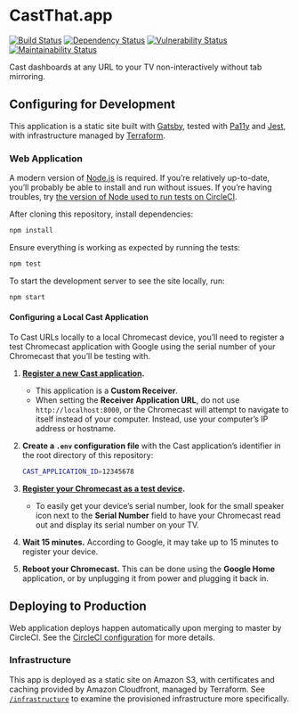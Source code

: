 # CastThat.app

[![Build Status](https://img.shields.io/circleci/project/github/adunkman/castthat.app/master.svg)](https://circleci.com/gh/adunkman/workflows/castthat.app)
[![Dependency Status](https://img.shields.io/librariesio/github/adunkman/castthat.app.svg)](https://libraries.io/github/adunkman/castthat.app)
[![Vulnerability Status](https://img.shields.io/snyk/vulnerabilities/github/adunkman/castthat.app.svg)](https://snyk.io/test/github/adunkman/castthat.app)
[![Maintainability Status](https://img.shields.io/codeclimate/maintainability/adunkman/castthat.app.svg)](https://codeclimate.com/github/adunkman/castthat.app)

Cast dashboards at any URL to your TV non-interactively without tab mirroring.

## Configuring for Development

This application is a static site built with [Gatsby](https://www.gatsbyjs.org/), tested with [Pa11y](http://pa11y.org/) and [Jest](https://jestjs.io/), with infrastructure managed by [Terraform](https://www.terraform.io/).

### Web Application

A modern version of [Node.js](https://nodejs.org) is required. If you’re relatively up-to-date, you’ll probably be able to install and run without issues. If you’re having troubles, try [the version of Node used to run tests on CircleCI](/.circleci/config.yml).

After cloning this repository, install dependencies:

```sh
npm install
```

Ensure everything is working as expected by running the tests:

```sh
npm test
```

To start the development server to see the site locally, run:

```sh
npm start
```

#### Configuring a Local Cast Application

To Cast URLs locally to a local Chromecast device, you’ll need to register a test Chromecast application with Google using the serial number of your Chromecast that you’ll be testing with.

1. **[Register a new Cast application](https://cast.google.com/publish/#/applications).**

    - This application is a **Custom Receiver**.
    - When setting the **Receiver Application URL**, do not use `http://localhost:8000`, or the Chromecast will attempt to navigate to itself instead of your computer. Instead, use your computer’s IP address or hostname.

1. **Create a `.env` configuration file** with the Cast application’s identifier in the root directory of this repository:

    ```sh
    CAST_APPLICATION_ID=12345678
    ```

1. **[Register your Chromecast as a test device](https://cast.google.com/publish/#/devices).**

    - To easily get your device’s serial number, look for the small speaker icon next to the **Serial Number** field to have your Chromecast read out and display its serial number on your TV.

1. **Wait 15 minutes.** According to Google, it may take up to 15 minutes to register your device.

1. **Reboot your Chromecast.** This can be done using the **Google Home** application, or by unplugging it from power and plugging it back in.

## Deploying to Production

Web application deploys happen automatically upon merging to master by CircleCI. See the [CircleCI configuration](/.circleci/config.yml) for more details.

### Infrastructure

This app is deployed as a static site on Amazon S3, with certificates and caching provided by Amazon Cloudfront, managed by Terraform. See [`/infrastructure`](/infrastructure) to examine the provisioned infrastructure more specifically.
